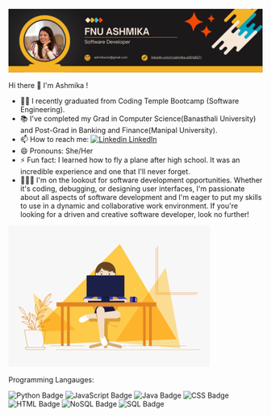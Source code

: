 ![alt text](https://github.com/FnuAshmika/FnuAshmika/blob/main/Fnu%20Ashmika%20(1).png)

Hi there <span class="wave">👋</span> I'm Ashmika !
  
- 👩‍🎓 I recently graduated from Coding Temple Bootcamp (Software Engineering).
- 📚 I've completed my Grad in Computer Science(Banasthali University) and Post-Grad in Banking and Finance(Manipal University).
- 📫 How to reach me: [![Linkedin](https://i.stack.imgur.com/gVE0j.png) LinkedIn](https://www.linkedin.com/in/ashmika-a351a627/)
- 😄 Pronouns: She/Her
-  ⚡ Fun fact: I learned how to fly a plane after high school. It was an incredible experience and one that I'll never forget.
- 👩🏻‍💻 I'm on the lookout for software development opportunities. Whether it's coding, debugging, or designing user interfaces, I'm passionate about all aspects of software development and I'm eager to put my skills to use in a dynamic and collaborative work environment. If you're looking for a driven and creative software developer, look no further!

<img src="https://github.com/FnuAshmika/FnuAshmika/blob/main/coder.gif" alt="coder" style="width: 400px; height: 280px;">

Programming Langauges: 

![Python Badge](https://img.shields.io/badge/Python-3.10-blue?style=for-the-badge&logo=python&logoColor=white) ![JavaScript Badge](https://img.shields.io/badge/JavaScript-ES6-yellow?style=for-the-badge&logo=javascript&logoColor=white) ![Java Badge](https://img.shields.io/badge/Java-11-red?style=for-the-badge&logo=java&logoColor=white) ![CSS Badge](https://img.shields.io/badge/CSS-3-blue?style=for-the-badge&logo=css3&logoColor=white) ![HTML Badge](https://img.shields.io/badge/HTML-5-orange?style=for-the-badge&logo=html5&logoColor=white) ![NoSQL Badge](https://img.shields.io/badge/NoSQL-MongoDB-green?style=for-the-badge&logo=mongodb&logoColor=white) ![SQL Badge](https://img.shields.io/badge/SQL-MySQL-lightgrey?style=for-the-badge&logo=mysql&logoColor=white)


